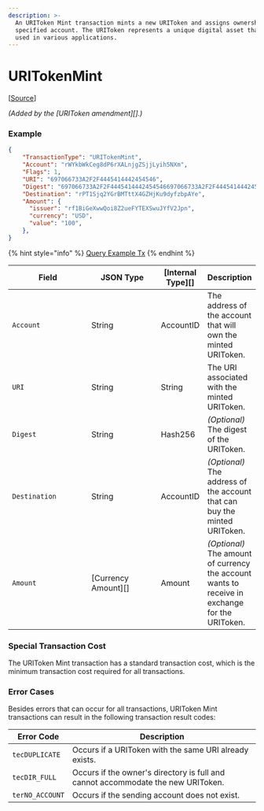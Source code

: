 ```yaml
---
description: >-
  An URIToken Mint transaction mints a new URIToken and assigns ownership to the
  specified account. The URIToken represents a unique digital asset that can be
  used in various applications.
---
```


# URITokenMint

\[[Source](https://github.com/Xahau/xahaud/blob/dev/src/ripple/app/tx/impl/URIToken.cpp)]

_(Added by the \[URIToken amendment]\[].)_

### Example

```json
{
    "TransactionType": "URITokenMint",
    "Account": "rWYkbWkCeg8dP6rXALnjgZSjjLyih5NXm",
    "Flags": 1,
    "URI": "697066733A2F2F4445414442454546",
    "Digest": "697066733A2F2F4445414442454546697066733A2F2F44454144424545467878",
    "Destination": "rPT1Sjq2YGrBMTttX4GZHjKu9dyfzbpAYe",
    "Amount": {
      "issuer": "rf1BiGeXwwQoi8Z2ueFYTEXSwuJYfV2Jpn",
      "currency": "USD",
      "value": "100",
    },
}
```



{% hint style="info" %}
[Query Example Tx](http://localhost:4000/tx?binary=false\&id=example\_URITokenBurn\&transaction=C53ECF838647FA5A4C780377025FEC7999AB4182590510CA461444B207AB74A9)
{% endhint %}

<table><thead><tr><th width="173">Field</th><th width="150">JSON Type</th><th>[Internal Type][]</th><th>Description</th></tr></thead><tbody><tr><td><code>Account</code></td><td>String</td><td>AccountID</td><td>The address of the account that will own the minted URIToken.</td></tr><tr><td><code>URI</code></td><td>String</td><td>String</td><td>The URI associated with the minted URIToken.</td></tr><tr><td><code>Digest</code></td><td>String</td><td>Hash256</td><td><em>(Optional)</em> The digest of the URIToken.</td></tr><tr><td><code>Destination</code></td><td>String</td><td>AccountID</td><td><em>(Optional)</em> The address of the account that can buy the minted URIToken.</td></tr><tr><td><code>Amount</code></td><td>[Currency Amount][]</td><td>Amount</td><td><em>(Optional)</em> The amount of currency the account wants to receive in exchange for the URIToken.</td></tr></tbody></table>

### Special Transaction Cost

The URIToken Mint transaction has a standard transaction cost, which is the minimum transaction cost required for all transactions.

### Error Cases

Besides errors that can occur for all transactions, URIToken Mint transactions can result in the following transaction result codes:

| Error Code      | Description                                                                      |
| --------------- | -------------------------------------------------------------------------------- |
| `tecDUPLICATE`  | Occurs if a URIToken with the same URI already exists.                           |
| `tecDIR_FULL`   | Occurs if the owner's directory is full and cannot accommodate the new URIToken. |
| `terNO_ACCOUNT` | Occurs if the sending account does not exist.                                    |
